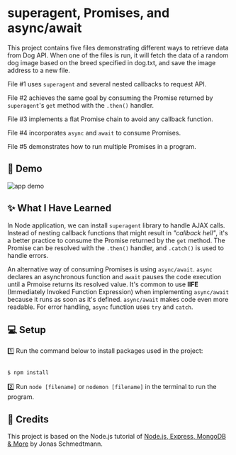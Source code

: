 # superagent, Promises, and async/await

This project contains five files demonstrating different ways to retrieve data from Dog API. When one of the files is run, it will fetch the data of a random dog image based on the breed specified in dog.txt, and save the image address to a new file.

File #1 uses `superagent` and several nested callbacks to request API. 

File #2 achieves the same goal by consuming the Promise returned by `superagent`'s `get` method with the `.then()` handler.

File #3 implements a flat Promise chain to avoid any callback function.

File #4 incorporates `async` and `await` to consume Promises.

File #5 demonstrates how to run multiple Promises in a program.



## 🎉 Demo 

![app demo](Assets/dog-api.gif)


## ✨ What I Have Learned

In Node application, we can install `superagent` library to handle AJAX calls. Instead of nesting callback functions that might result in *"callback hell"*, it's a better practice to consume the Promise returned by the `get` method. The Promise can be resolved with the `.then()` handler, and `.catch()` is used to handle errors. 

An alternative way of consuming Promises is using `async/await`. `async` declares an asynchronous function and `await` pauses the code execution until a Prmoise returns its resolved value. It's common to use **IIFE** (Immediately Invoked Function Expression) when implementing `async/await` because it runs as soon as it's defined. `async/await` makes code even more readable. For error handling, `async` function uses `try` and `catch`.

## 💻 Setup

1️⃣ Run the command below to install packages used in the project:
```sh

$ npm install

```

2️⃣ Run `node [filename]` or `nodemon [filename]` in the terminal to run the program.

## 👏 Credits

This project is based on the Node.js tutorial of <a href="https://www.udemy.com/course/nodejs-express-mongodb-bootcamp/">Node.js, Express, MongoDB & More</a> by Jonas Schmedtmann.
